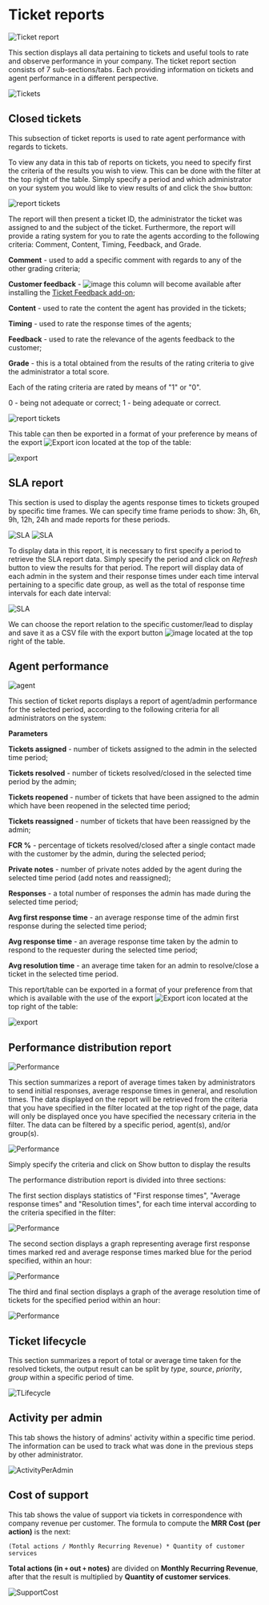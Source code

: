 Ticket reports
==============

![Ticket report](1.png)

This section displays all data pertaining to tickets and useful tools to rate and observe performance in your company. The ticket report section consists of 7 sub-sections/tabs. Each providing information on tickets and agent performance in a different perspective.

![Tickets](2.png)

## Closed tickets

This subsection of ticket reports is used to rate agent performance with regards to tickets.

To view any data in this tab of reports on tickets, you need to specify first the criteria of the results you wish to view. This can be done with the filter at the top right of the table. Simply specify a period and which administrator on your system you would like to view results of and click the `Show` button:

![report tickets](3.png)

The report will then present a ticket ID, the administrator the ticket was assigned to and the subject of the ticket. Furthermore, the report will provide a rating system for you to rate the agents according to the following criteria: Comment,	Content,	Timing,	Feedback, and	Grade.

**Comment** - used to add a specific comment with regards to any of the other grading criteria;

**Customer feedback** - <icon class="image-icon">![image](note.png)</icon> this column will become available after installing the [Ticket Feedback add-on](addons_modules/ticket-feedback/ticket-feedback.md);

**Content** - used to rate the content the agent has provided in the tickets;

**Timing** - used to rate the response times of the agents;

**Feedback** - used to rate the relevance of the agents feedback to the customer;

**Grade** - this is a total obtained from the results of the rating criteria to give the administrator a total score.

Each of the rating criteria are rated by means of "1" or "0".

0 - being not adequate or correct;
1 - being adequate or correct.

![report tickets](3.1.png)

This table can then be exported in a format of your preference by means of the export <icon class="image-icon">![Export](export.png)</icon> icon located at the top of the table:

![export](export1.png)

## SLA report

This section is used to display the agents response times to tickets grouped by specific time frames. We can specify time frame periods to show: 3h, 6h, 9h, 12h, 24h  and made reports for these periods.

![SLA](4.png)
![SLA](4.1.png)

To display data in this report, it is necessary to first specify a period to retrieve the SLA report data. Simply specify the period and click on *Refresh* button to view the results for that period. The report will display data of each admin in the system and their response times under each time interval pertaining to a specific date group, as well as the total of response time intervals for each date interval:

![SLA](5.png)

We can choose the report relation to the specific customer/lead to display and save it as a CSV file with the export button <icon class="image-icon">![image](export.png)</icon> located at the top right of the table.

## Agent performance

![agent](6.png)

This section of ticket reports displays a report of agent/admin performance for the selected period, according to the following criteria for all administrators on the system:


**Parameters**

**Tickets assigned** - number of tickets assigned to the admin in the selected time period;

**Tickets resolved** - number of tickets resolved/closed in the selected time period by the admin;

**Tickets reopened** - number of tickets that have been assigned to the admin which have been reopened in the selected time period;

**Tickets reassigned** - number of tickets that have been reassigned by the admin;

**FCR %** - percentage of tickets resolved/closed after a single contact made with the customer by the admin, during the selected period;

**Private notes** - number of private notes added by the agent during the selected time period (add notes and reassigned);

**Responses**	- a total number of responses the admin has made during the selected time period;

**Avg first response time**	- an average response time of the admin first response during the selected time period;

**Avg response time**	- an average response time taken by the admin to respond to the requester during the selected time period;

**Avg resolution time** - an average time taken for an admin to resolve/close a ticket in the selected time period.

This report/table can be exported in a format of your preference from that which is available with the use of the export <icon class="image-icon">![Export](export.png)</icon> icon located at the top right of the table:

![export](export2.png)


## Performance distribution report

![Performance](7.png)

This section summarizes a report of average times taken by administrators to send initial responses, average response times in general, and resolution times. The data displayed on the report will be retrieved from the criteria that you have specified in the filter located at the top right of the page, data will only be displayed once you have specified the necessary criteria in the filter. The data can be filtered by a specific period, agent(s), and/or group(s).

![Performance](8.png)

Simply specify the criteria and click on Show button to display the results


The performance distribution report is divided into three sections:

The first section displays statistics of "First response times", "Average response times" and "Resolution times", for each time interval according to the criteria specified in the filter:

![Performance](11.png)

The second section displays a graph representing average first response times marked red and average response times marked blue for the period specified, within an hour:

![Performance](9.png)

The third and final section displays a graph of the average resolution time of tickets for the specified period within an hour:

![Performance](10.png)


## Ticket lifecycle

This section summarizes a report of total or average time taken for the resolved tickets, the output result can be split by *type*, *source*, *priority*, *group* within a specific period of time.

![TLifecycle](tlifecycle.png)

## Activity per admin

This tab shows the history of admins' activity within a specific time period. The information can be used to track what was done in the previous steps by other administrator.

![ActivityPerAdmin](adminactivity.png)

## Cost of support

This tab shows the value of support via tickets in correspondence with company revenue per customer. The formula to compute the **MRR Cost (per action)** is the next:
```
(Total actions / Monthly Recurring Revenue) * Quantity of customer services
```

**Total actions (in `+` out `+` notes)** are divided on **Monthly Recurring Revenue**, after that the result is multiplied by **Quantity of customer services**.

![SupportCost](supportcost.png)
